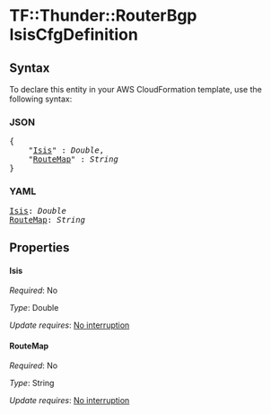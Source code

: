 # TF::Thunder::RouterBgp IsisCfgDefinition

## Syntax

To declare this entity in your AWS CloudFormation template, use the following syntax:

### JSON

<pre>
{
    "<a href="#isis" title="Isis">Isis</a>" : <i>Double</i>,
    "<a href="#routemap" title="RouteMap">RouteMap</a>" : <i>String</i>
}
</pre>

### YAML

<pre>
<a href="#isis" title="Isis">Isis</a>: <i>Double</i>
<a href="#routemap" title="RouteMap">RouteMap</a>: <i>String</i>
</pre>

## Properties

#### Isis

_Required_: No

_Type_: Double

_Update requires_: [No interruption](https://docs.aws.amazon.com/AWSCloudFormation/latest/UserGuide/using-cfn-updating-stacks-update-behaviors.html#update-no-interrupt)

#### RouteMap

_Required_: No

_Type_: String

_Update requires_: [No interruption](https://docs.aws.amazon.com/AWSCloudFormation/latest/UserGuide/using-cfn-updating-stacks-update-behaviors.html#update-no-interrupt)

